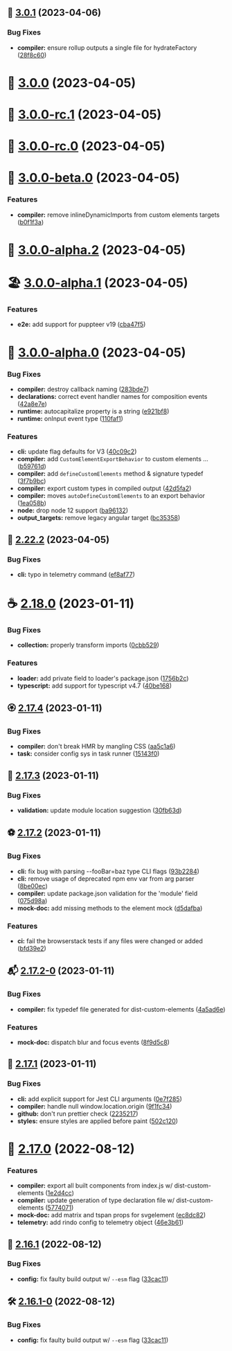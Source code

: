## 🐸 [3.0.1](https://github.com/familyjs/rindo/compare/v3.0.0...v3.0.1) (2023-04-06)


### Bug Fixes

* **compiler:** ensure rollup outputs a single file for hydrateFactory ([28f8c60](https://github.com/familyjs/rindo/commit/28f8c602a11bc00dd2b0758177b68b5f98628057))



# 📣 [3.0.0](https://github.com/familyjs/rindo/compare/v3.0.0-rc.1...v3.0.0) (2023-04-05)



# 🐏 [3.0.0-rc.1](https://github.com/familyjs/rindo/compare/v3.0.0-rc.0...v3.0.0-rc.1) (2023-04-05)



# 🦄 [3.0.0-rc.0](https://github.com/familyjs/rindo/compare/v3.0.0-beta.0...v3.0.0-rc.0) (2023-04-05)



# 🐺 [3.0.0-beta.0](https://github.com/familyjs/rindo/compare/v3.0.0-alpha.2...v3.0.0-beta.0) (2023-04-05)


### Features

* **compiler:** remove inlineDynamicImports from custom elements targets ([b0f1f3a](https://github.com/familyjs/rindo/commit/b0f1f3a5371d55879b99ad7856a9c95f0604c831))



# 🐬 [3.0.0-alpha.2](https://github.com/familyjs/rindo/compare/v3.0.0-alpha.1...v3.0.0-alpha.2) (2023-04-05)



# 🏖 [3.0.0-alpha.1](https://github.com/familyjs/rindo/compare/v3.0.0-alpha.0...v3.0.0-alpha.1) (2023-04-05)


### Features

* **e2e:** add support for puppteer v19 ([cba47f5](https://github.com/familyjs/rindo/commit/cba47f5ef321e605529a60a378f4d6feb0067425))



# 🍌 [3.0.0-alpha.0](https://github.com/familyjs/rindo/compare/v2.22.2...v3.0.0-alpha.0) (2023-04-05)


### Bug Fixes

* **compiler:** destroy callback naming ([283bde7](https://github.com/familyjs/rindo/commit/283bde7235be927b7ac6847837ac7034c047f9d1))
* **declarations:** correct event handler names for composition events ([42a8e7e](https://github.com/familyjs/rindo/commit/42a8e7e5421868ebc82168ff96b8d7155c0cecc2))
* **runtime:** autocapitalize property is a string ([e921bf8](https://github.com/familyjs/rindo/commit/e921bf84e0cb1f7112f4d0be4df72dd4fc5bfa16))
* **runtime:** onInput event type ([110faf1](https://github.com/familyjs/rindo/commit/110faf1c94eb04802a0fe050b3f361fd70d164ae))


### Features

* **cli:** update flag defaults for V3 ([40c09c2](https://github.com/familyjs/rindo/commit/40c09c27363e9739f6b1f4a90b719f57e503333f))
* **compiler:** add `CustomElementExportBehavior` to custom elements … ([b59761d](https://github.com/familyjs/rindo/commit/b59761dd6aa9966e617ad6ddb6ce59a239143c8a))
* **compiler:** add `defineCustomElements` method & signature typedef ([3f7b9bc](https://github.com/familyjs/rindo/commit/3f7b9bc868d1967015c8e44e9ef2d838e8dc6a53))
* **compiler:** export custom types in compiled output ([42d5fa2](https://github.com/familyjs/rindo/commit/42d5fa2d05504c970ef66eab362257e65c8d6446))
* **compiler:** moves `autoDefineCustomElements` to an export behavior ([1ea058b](https://github.com/familyjs/rindo/commit/1ea058b2920de688613d6be7ac333bd2a381794f))
* **node:** drop node 12 support ([ba96132](https://github.com/familyjs/rindo/commit/ba96132cb986bc17cb62536e1871e370d751dc22))
* **output_targets:** remove legacy angular target ([bc35358](https://github.com/familyjs/rindo/commit/bc35358b03232956ca41e4e909bbd24d6ee6f01b))



## 🍿 [2.22.2](https://github.com/familyjs/rindo/compare/v2.18.0...v2.22.2) (2023-04-05)


### Bug Fixes

* **cli:** typo in telemetry command ([ef8af77](https://github.com/familyjs/rindo/commit/ef8af77680d85ea99e922ce981268308d1dc91c3))



# ☕️ [2.18.0](https://github.com/familyjs/rindo/compare/v2.17.4...v2.18.0) (2023-01-11)


### Bug Fixes

* **collection:** properly transform imports ([0cbb529](https://github.com/familyjs/rindo/commit/0cbb529ab9b5e2c081bd36a7b8efafe4ab0f6206))


### Features

* **loader:** add private field to loader's package.json ([1756b2c](https://github.com/familyjs/rindo/commit/1756b2cd9840bde5063c807b6e90779862319ce4))
* **typescript:** add support for typescript v4.7 ([40be168](https://github.com/familyjs/rindo/commit/40be1682be6aae0f5e7a0634a14d0f4ed7fb4c4b))



## 🏵 [2.17.4](https://github.com/familyjs/rindo/compare/v2.17.3...v2.17.4) (2023-01-11)


### Bug Fixes

* **compiler:** don't break HMR by mangling CSS ([aa5c1a6](https://github.com/familyjs/rindo/commit/aa5c1a6041f9e328e131cc5872fb8be2a9e64b45))
* **task:** consider config sys in task runner ([15143f0](https://github.com/familyjs/rindo/commit/15143f03e75e50c543561ea7f2a66d5093f822f0))



## 🌱 [2.17.3](https://github.com/familyjs/rindo/compare/v2.17.2...v2.17.3) (2023-01-11)


### Bug Fixes

* **validation:** update module location suggestion ([30fb63d](https://github.com/familyjs/rindo/commit/30fb63dc424e9e0e5c208c85688fc029f5a6f6c2))



## ⚽️ [2.17.2](https://github.com/familyjs/rindo/compare/v2.17.2-0...v2.17.2) (2023-01-11)


### Bug Fixes

* **cli:** fix bug with parsing --fooBar=baz type CLI flags ([93b2284](https://github.com/familyjs/rindo/commit/93b22840e03ed6219ef63ec9e62dc5a0b93b5448))
* **cli:** remove usage of deprecated npm env var from arg parser ([8be00ec](https://github.com/familyjs/rindo/commit/8be00ec7e39e582494b576eda597d452c0956153))
* **compiler:** update package.json validation for the 'module' field ([075d98a](https://github.com/familyjs/rindo/commit/075d98ada89439d08bf226a53f1a12dae4d2ef32))
* **mock-doc:** add missing methods to the element mock ([d5dafba](https://github.com/familyjs/rindo/commit/d5dafba7ea887ed286b057442a49bb62022228fd))


### Features

* **ci:** fail the browserstack tests if any files were changed or added ([bfd39e2](https://github.com/familyjs/rindo/commit/bfd39e29cc103e94788545d805a4bdfe77212ff6))



## 📬 [2.17.2-0](https://github.com/familyjs/rindo/compare/v2.17.1...v2.17.2-0) (2023-01-11)


### Bug Fixes

* **compiler:** fix typedef file generated for dist-custom-elements ([4a5ad6e](https://github.com/familyjs/rindo/commit/4a5ad6eae475ab8bec910cbf6a2591a70436c607))


### Features

* **mock-doc:** dispatch blur and focus events ([8f9d5c8](https://github.com/familyjs/rindo/commit/8f9d5c8b34be0b210cb3e96145112d372ef1db00))



## 🍏 [2.17.1](https://github.com/familyjs/rindo/compare/v2.17.0...v2.17.1) (2023-01-11)


### Bug Fixes

* **cli:** add explicit support for Jest CLI arguments ([0e7f285](https://github.com/familyjs/rindo/commit/0e7f285f56ff59f997642b9d4abdc92f57098e51))
* **compiler:** handle null window.location.origin ([9f1fc34](https://github.com/familyjs/rindo/commit/9f1fc34a00265f6ad5f156b3d6b5a52b02c45fa6))
* **github:** don't run prettier check ([2235217](https://github.com/familyjs/rindo/commit/22352177ce854eb1829cb1b1e320e8e5775b0257))
* **styles:** ensure styles are applied before paint ([502c120](https://github.com/familyjs/rindo/commit/502c1201f6c1628d2c5d75d6e27f77046c8b7650))



# 🏉 [2.17.0](https://github.com/familyjs/rindo/compare/v2.16.1...v2.17.0) (2022-08-12)


### Features

* **compiler:** export all built components from index.js w/ dist-custom-elements ([1e2d4cc](https://github.com/familyjs/rindo/commit/1e2d4cc74fe49f6fff89d99e66d4cdc0e9bdd47e))
* **compiler:** update generation of type declaration file w/ dist-custom-elements ([5774071](https://github.com/familyjs/rindo/commit/5774071df9529ed77695ea20266312b558c1446b))
* **mock-doc:** add matrix and tspan props for svgelement ([ec8dc82](https://github.com/familyjs/rindo/commit/ec8dc82c221b97d07101594bae73a74ee133c71a))
* **telemetry:** add rindo config to telemetry object ([46e3b61](https://github.com/familyjs/rindo/commit/46e3b6103314e0d854eca542505ca5cedc980789))



## 🚐 [2.16.1](https://github.com/familyjs/rindo/compare/v2.16.1-0...v2.16.1) (2022-08-12)


### Bug Fixes

* **config:** fix faulty build output w/ `--esm` flag ([33cac11](https://github.com/familyjs/rindo/commit/33cac113cab91ecf51f7c173153a482ec4a8350e))



## 🛠 [2.16.1-0](https://github.com/familyjs/rindo/compare/v2.16.0...v2.16.1-0) (2022-08-12)


### Bug Fixes

* **config:** fix faulty build output w/ `--esm` flag ([33cac11](https://github.com/familyjs/rindo/commit/33cac113cab91ecf51f7c173153a482ec4a8350e))



